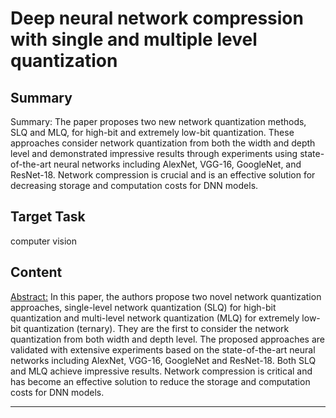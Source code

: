 # Deep neural network compression with single and multiple level quantization

## Summary

Summary: The paper proposes two new network quantization methods, SLQ and MLQ, for high-bit and extremely low-bit quantization. These approaches consider network quantization from both the width and depth level and demonstrated impressive results through experiments using state-of-the-art neural networks including AlexNet, VGG-16, GoogleNet, and ResNet-18. Network compression is crucial and is an effective solution for decreasing storage and computation costs for DNN models.


## Target Task

computer vision

## Content

<Abstract:>
In this paper, the authors propose two novel network quantization approaches, single-level network quantization (SLQ) for high-bit quantization and multi-level network quantization (MLQ) for extremely low-bit quantization (ternary). They are the first to consider the network quantization from both width and depth level. The proposed approaches are validated with extensive experiments based on the state-of-the-art neural networks including AlexNet, VGG-16, GoogleNet and ResNet-18. Both SLQ and MLQ achieve impressive results. Network compression is critical and has become an effective solution to reduce the storage and computation costs for DNN models.



---

